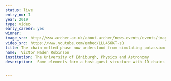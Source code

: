 ```yaml
---
status: live
entry_no: 1
year: 2019
type: video
early_career: yes 
winner: 
image_src: http://www.archer.ac.uk/about-archer/news-events/events/image-comp/gallery-2019/01_Entry_800.jpg
video_src: https://www.youtube.com/embed/LLL4S6KT-sQ
title: The chain-melted phase now understood from simulating potassium. Chains can be seen flowing through the host-guest structure.
name:  Victor Naden Robinson
institution: The University of Edniburgh, Physics and Astronomy
description:  Some elements form a host-guest structure with 1D chains under compression, and when heated these chains can "melt". Here we attempted to simulate this phenomenon to understand the nature of this order-disorder transition. Starting from ab initio methods we developed a force field in order to simulate a large number of chains and map out the correlation between different chains and along individual chains, revealing the full 3D nature of the order-disorder transition. 

  
---
```

